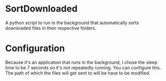 # SortDownloaded
A python script to run in the background that automatically sorts downloaded files in their respective folders.

# Configuration
Because it's an application that runs in the background, I chose the sleep time to be 7 seconds so it's not repeatedly running. You can configure this.
The path of which the files will get sent to will be have to be modified.
